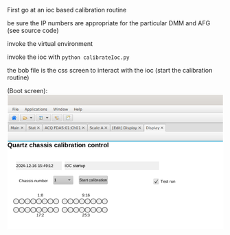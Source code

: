 First go at an ioc based calibration routine

be sure the IP numbers are appropriate for the particular DMM and AFG (see source code)

invoke the virtual environment 

invoke the ioc with `python calibrateIoc.py`

the bob file is the css screen to interact with the ioc (start the calibration routine)


(Boot screen): ![boot screen](./Figures/screen1.png)
